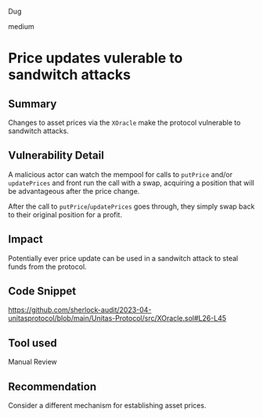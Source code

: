 Dug

medium

# Price updates vulerable to sandwitch attacks

## Summary

Changes to asset prices via the `XOracle` make the protocol vulnerable to sandwitch attacks.

## Vulnerability Detail

A malicious actor can watch the mempool for calls to `putPrice` and/or `updatePrices` and front run the call with a swap, acquiring  a position that will be advantageous after the price change. 

After the call to `putPrice`/`updatePrices` goes through, they simply swap back to their original position for a profit.

## Impact

Potentially ever price update can be used in a sandwitch attack to steal funds from the protocol.

## Code Snippet

https://github.com/sherlock-audit/2023-04-unitasprotocol/blob/main/Unitas-Protocol/src/XOracle.sol#L26-L45

## Tool used

Manual Review

## Recommendation

Consider a different mechanism for establishing asset prices.
